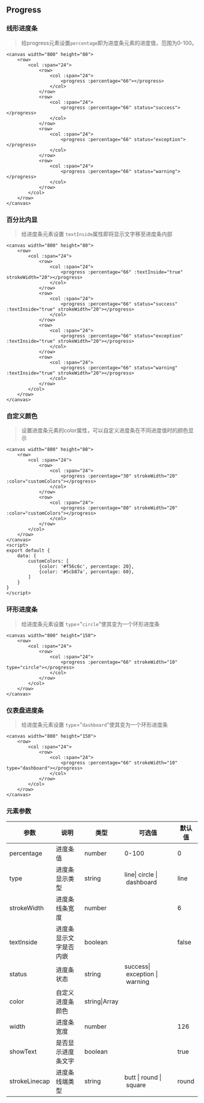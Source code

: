 ## Progress

### 线形进度条

> 给progress元素设置`percentage`即为进度条元素的进度值，范围为0-100。

<ClientOnly>
<vp-progress></vp-progress>
</ClientOnly>

```canvas
<canvas width="800" height="80">
	<row>
		<col :span="24">
			<row>
				<col :span="24">
					<progress :percentage="66"></progress>
				</col>
			</row>
			<row>
				<col :span="24">
					<progress :percentage="66" status="success"></progress>
				</col>
			</row>
			<row>
				<col :span="24">
					<progress :percentage="66" status="exception"></progress>
				</col>
			</row>
			<row>
				<col :span="24">
					<progress :percentage="66" status="warning"></progress>
				</col>
			</row>
		</col>
	</row>
</canvas>
```

### 百分比内显

> 给进度条元素设置 `textInside`属性即将显示文字移至进度条内部

<ClientOnly>
<vp-progress-text-inside></vp-progress-text-inside>
</ClientOnly>

```canvas
<canvas width="800" height="80">
	<row>
		<col :span="24">
			<row>
				<col :span="24">
					<progress :percentage="66" :textInside="true" strokeWidth="20"></progress>
				</col>
			</row>
			<row>
				<col :span="24">
					<progress :percentage="66" status="success" :textInside="true" strokeWidth="20"></progress>
				</col>
			</row>
			<row>
				<col :span="24">
					<progress :percentage="66" status="exception" :textInside="true" strokeWidth="20"></progress>
				</col>
			</row>
			<row>
				<col :span="24">
					<progress :percentage="66" status="warning" :textInside="true" strokeWidth="20"></progress>
				</col>
			</row>
		</col>
	</row>
</canvas>

```

### 自定义颜色

> 设置进度条元素的color属性，可以自定义进度条在不同进度值时的颜色显示

<ClientOnly>
<vp-progress-color></vp-progress-color>
</ClientOnly>

```canvas
<canvas width="800" height="80">
	<row>
		<col :span="24">
			<row>
				<col :span="24">
					<progress :percentage="30" strokeWidth="20" :color="customColors"></progress>
				</col>
			</row>
			<row>
				<col :span="24">
					<progress :percentage="80" strokeWidth="20" :color="customColors"></progress>
				</col>
			</row>
		</col>
	</row>
</canvas>
<script>
export default {
	data: {
		customColors: [
			{color: '#f56c6c', percentage: 20},
			{color: '#5cb87a', percentage: 60},
		]
	}
}
</script>
```

### 环形进度条

> 给进度条元素设置 `type`="`circle`"使其变为一个环形进度条

<ClientOnly>
<vp-progress-circle></vp-progress-circle>
</ClientOnly>

```canvas
<canvas width="800" height="150">
	<row>
		<col :span="24">
			<row>
				<col :span="24">
					<progress :percentage="66" strokeWidth="10" type="circle"></progress>
				</col>
			</row>
		</col>
	</row>
</canvas>
```

### 仪表盘进度条

> 给进度条元素设置 `type`="`dashboard`"使其变为一个环形进度条

<ClientOnly>
<vp-progress-dashboard></vp-progress-dashboard>
</ClientOnly>

```canvas
<canvas width="800" height="150">
	<row>
		<col :span="24">
			<row>
				<col :span="24">
					<progress :percentage="66" strokeWidth="10" type="dashboard"></progress>
				</col>
			</row>
		</col>
	</row>
</canvas>
```

### 元素参数

| 参数          | 说明                   | 类型          | 可选值                            | 默认值 |
| ------------- | ---------------------- | ------------- | --------------------------------- | ------ |
| percentage    | 进度条值               | number        | 0-100                             | 0      |
| type          | 进度条显示类型         | string        | line\| circle \| dashboard     | line   |
| strokeWidth   | 进度条线条宽度         | number        |                                   | 6      |
| textInside    | 进度条显示文字是否内嵌 | boolean       |                                   | false  |
| status        | 进度条状态             | string        | success\| exception \| warning |        |
| color         | 自定义进度条颜色       | string\|Array |                                   |        |
| width         | 进度条宽度             | number        |                                   | 126    |
| showText      | 是否显示进度条文字     | boolean       |                                   | true   |
| strokeLinecap | 进度条线端类型         | string        | butt \| round \| square       | round  |
